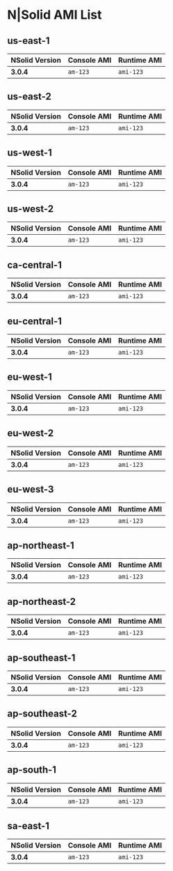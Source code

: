 # N|Solid AMI List

## us-east-1

| NSolid Version | Console AMI | Runtime AMI |
|----------------|-------------|-------------|
|   **3.0.4**    |  `am-123`   |  `ami-123`  |


## us-east-2

| NSolid Version | Console AMI | Runtime AMI |
|----------------|-------------|-------------|
|   **3.0.4**    |  `am-123`   |  `ami-123`  |


## us-west-1

| NSolid Version | Console AMI | Runtime AMI |
|----------------|-------------|-------------|
|   **3.0.4**    |  `am-123`   |  `ami-123`  |


## us-west-2

| NSolid Version | Console AMI | Runtime AMI |
|----------------|-------------|-------------|
|   **3.0.4**    |  `am-123`   |  `ami-123`  |


## ca-central-1

| NSolid Version | Console AMI | Runtime AMI |
|----------------|-------------|-------------|
|   **3.0.4**    |  `am-123`   |  `ami-123`  |


## eu-central-1

| NSolid Version | Console AMI | Runtime AMI |
|----------------|-------------|-------------|
|   **3.0.4**    |  `am-123`   |  `ami-123`  |


## eu-west-1

| NSolid Version | Console AMI | Runtime AMI |
|----------------|-------------|-------------|
|   **3.0.4**    |  `am-123`   |  `ami-123`  |


## eu-west-2

| NSolid Version | Console AMI | Runtime AMI |
|----------------|-------------|-------------|
|   **3.0.4**    |  `am-123`   |  `ami-123`  |


## eu-west-3

| NSolid Version | Console AMI | Runtime AMI |
|----------------|-------------|-------------|
|   **3.0.4**    |  `am-123`   |  `ami-123`  |


## ap-northeast-1

| NSolid Version | Console AMI | Runtime AMI |
|----------------|-------------|-------------|
|   **3.0.4**    |  `am-123`   |  `ami-123`  |


## ap-northeast-2

| NSolid Version | Console AMI | Runtime AMI |
|----------------|-------------|-------------|
|   **3.0.4**    |  `am-123`   |  `ami-123`  |


## ap-southeast-1

| NSolid Version | Console AMI | Runtime AMI |
|----------------|-------------|-------------|
|   **3.0.4**    |  `am-123`   |  `ami-123`  |


## ap-southeast-2

| NSolid Version | Console AMI | Runtime AMI |
|----------------|-------------|-------------|
|   **3.0.4**    |  `am-123`   |  `ami-123`  |


## ap-south-1

| NSolid Version | Console AMI | Runtime AMI |
|----------------|-------------|-------------|
|   **3.0.4**    |  `am-123`   |  `ami-123`  |


## sa-east-1

| NSolid Version | Console AMI | Runtime AMI |
|----------------|-------------|-------------|
|   **3.0.4**    |  `am-123`   |  `ami-123`  |
